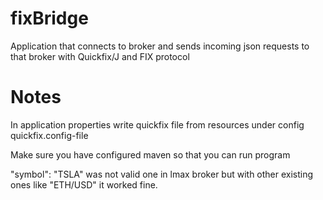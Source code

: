 # fixBridge
Application that connects to broker and sends incoming json requests to that broker with Quickfix/J and FIX protocol

# Notes
In application properties write quickfix file from resources under config quickfix.config-file

Make sure you have configured maven so that you can run program

"symbol": "TSLA" was not valid one in lmax broker but with other existing ones like "ETH/USD" it worked fine. 